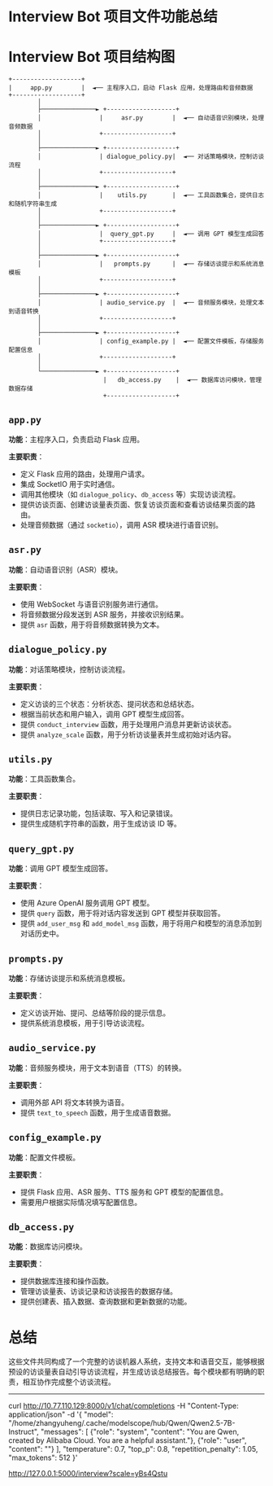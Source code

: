 # Interview Bot 项目文件功能总结
# Interview Bot 项目结构图

```plaintext
+-------------------+
|     app.py        |  ◄── 主程序入口，启动 Flask 应用，处理路由和音频数据
+-------------------+
        │
        ├───────────────► +-------------------+
        │                |     asr.py        |  ◄── 自动语音识别模块，处理音频数据
        │                +-------------------+
        │
        ├───────────────► +-------------------+
        │                | dialogue_policy.py|  ◄── 对话策略模块，控制访谈流程
        │                +-------------------+
        │
        ├───────────────► +-------------------+
        │                |    utils.py       |  ◄── 工具函数集合，提供日志和随机字符串生成
        │                +-------------------+
        │
        ├───────────────► +-------------------+
        │                |  query_gpt.py     |  ◄── 调用 GPT 模型生成回答
        │                +-------------------+
        │
        ├───────────────► +-------------------+
        │                |   prompts.py      |  ◄── 存储访谈提示和系统消息模板
        │                +-------------------+
        │
        ├───────────────► +-------------------+
        │                | audio_service.py  |  ◄── 音频服务模块，处理文本到语音转换
        │                +-------------------+
        │
        ├───────────────► +-------------------+
        │                | config_example.py |  ◄── 配置文件模板，存储服务配置信息
        │                +-------------------+
        │
        └───────────────► +-------------------+
                          |   db_access.py    |  ◄── 数据库访问模块，管理数据存储
                          +-------------------+     
```                
## `app.py`
**功能**：主程序入口，负责启动 Flask 应用。

**主要职责**：
- 定义 Flask 应用的路由，处理用户请求。
- 集成 SocketIO 用于实时通信。
- 调用其他模块（如 `dialogue_policy`、`db_access` 等）实现访谈流程。
- 提供访谈页面、创建访谈量表页面、恢复访谈页面和查看访谈结果页面的路由。
- 处理音频数据（通过 `socketio`），调用 ASR 模块进行语音识别。

## `asr.py`
**功能**：自动语音识别（ASR）模块。

**主要职责**：
- 使用 WebSocket 与语音识别服务进行通信。
- 将音频数据分段发送到 ASR 服务，并接收识别结果。
- 提供 `asr` 函数，用于将音频数据转换为文本。

## `dialogue_policy.py`
**功能**：对话策略模块，控制访谈流程。

**主要职责**：
- 定义访谈的三个状态：分析状态、提问状态和总结状态。
- 根据当前状态和用户输入，调用 GPT 模型生成回答。
- 提供 `conduct_interview` 函数，用于处理用户消息并更新访谈状态。
- 提供 `analyze_scale` 函数，用于分析访谈量表并生成初始对话内容。

## `utils.py`
**功能**：工具函数集合。

**主要职责**：
- 提供日志记录功能，包括读取、写入和记录错误。
- 提供生成随机字符串的函数，用于生成访谈 ID 等。

## `query_gpt.py`
**功能**：调用 GPT 模型生成回答。

**主要职责**：
- 使用 Azure OpenAI 服务调用 GPT 模型。
- 提供 `query` 函数，用于将对话内容发送到 GPT 模型并获取回答。
- 提供 `add_user_msg` 和 `add_model_msg` 函数，用于将用户和模型的消息添加到对话历史中。

## `prompts.py`
**功能**：存储访谈提示和系统消息模板。

**主要职责**：
- 定义访谈开始、提问、总结等阶段的提示信息。
- 提供系统消息模板，用于引导访谈流程。

## `audio_service.py`
**功能**：音频服务模块，用于文本到语音（TTS）的转换。

**主要职责**：
- 调用外部 API 将文本转换为语音。
- 提供 `text_to_speech` 函数，用于生成语音数据。

## `config_example.py`
**功能**：配置文件模板。

**主要职责**：
- 提供 Flask 应用、ASR 服务、TTS 服务和 GPT 模型的配置信息。
- 需要用户根据实际情况填写配置信息。

## `db_access.py`
**功能**：数据库访问模块。

**主要职责**：
- 提供数据库连接和操作函数。
- 管理访谈量表、访谈记录和访谈报告的数据存储。
- 提供创建表、插入数据、查询数据和更新数据的功能。

# 总结
这些文件共同构成了一个完整的访谈机器人系统，支持文本和语音交互，能够根据预设的访谈量表自动引导访谈流程，并生成访谈总结报告。每个模块都有明确的职责，相互协作完成整个访谈流程。

---

curl http://10.77.110.129:8000/v1/chat/completions -H "Content-Type: application/json" -d '{
  "model": "/home/zhangyuheng/.cache/modelscope/hub/Qwen/Qwen2.5-7B-Instruct",
  "messages": [
    {"role": "system", "content": "You are Qwen, created by Alibaba Cloud. You are a helpful assistant."},
    {"role": "user", "content": ""}
  ],
  "temperature": 0.7,
  "top_p": 0.8,
  "repetition_penalty": 1.05,
  "max_tokens": 512
}'

http://127.0.0.1:5000/interview?scale=yBs4Qstu